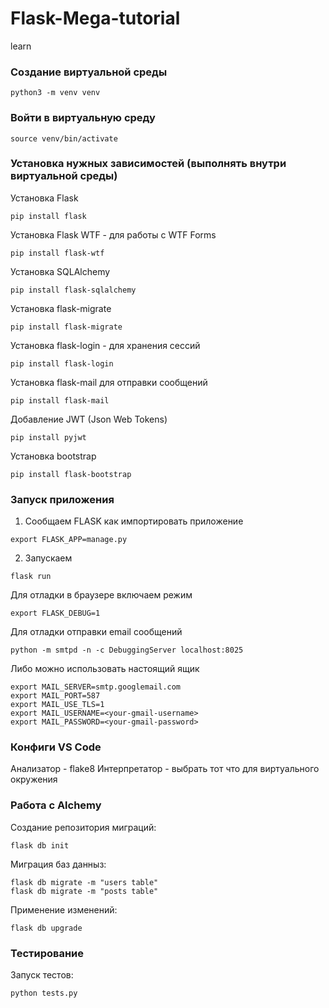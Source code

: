 # Flask-Mega-tutorial
learn

### Создание виртуальной среды
```
python3 -m venv venv
```
### Войти в виртуальную среду
```
source venv/bin/activate
```

### Установка нужных зависимостей (выполнять внутри виртуальной среды)
Установка Flask
```
pip install flask
```
Установка Flask WTF - для работы с WTF Forms
```
pip install flask-wtf
```
Установка SQLAlchemy
```
pip install flask-sqlalchemy
```
Установка flask-migrate
```
pip install flask-migrate
```
Установка flask-login - для хранения сессий
```
pip install flask-login
```
Установка flask-mail для отправки сообщений
```
pip install flask-mail
```
Добавление JWT (Json Web Tokens)
```
pip install pyjwt
```
Установка bootstrap
```
pip install flask-bootstrap
```

### Запуск приложения
1. Сообщаем FLASK как импортировать приложение
```
export FLASK_APP=manage.py
```
2. Запускаем
```
flask run
```

Для отладки в браузере включаем режим
```
export FLASK_DEBUG=1
```

Для отладки отправки email сообщений
```
python -m smtpd -n -c DebuggingServer localhost:8025
```
Либо можно использовать настоящий ящик
```
export MAIL_SERVER=smtp.googlemail.com
export MAIL_PORT=587
export MAIL_USE_TLS=1
export MAIL_USERNAME=<your-gmail-username>
export MAIL_PASSWORD=<your-gmail-password>
```

### Конфиги VS Code
Анализатор - flake8
Интерпретатор - выбрать тот что для виртуального окружения

### Работа с Alchemy
Создание репозитория миграций:
```
flask db init
```
Миграция баз данныз:
```
flask db migrate -m "users table"
flask db migrate -m "posts table"
```
Применение изменений:
```
flask db upgrade
```

### Тестирование
Запуск тестов:
```
python tests.py
```